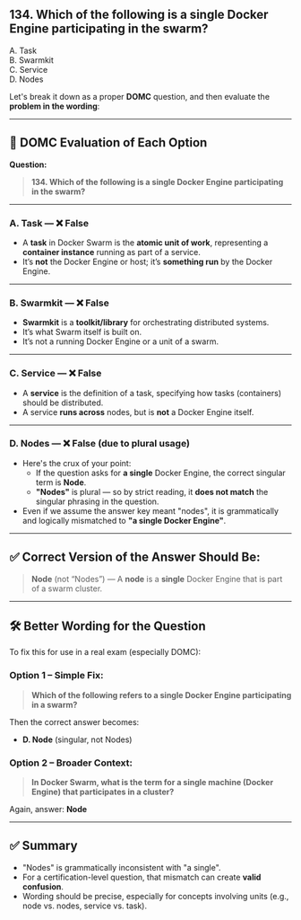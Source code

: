 ## 134. Which of the following is a single Docker Engine participating in the swarm?
A. Task  
B. Swarmkit  
C. Service  
D. Nodes  

Let's break it down as a proper **DOMC** question, and then evaluate the **problem in the wording**:

---

## 🔎 DOMC Evaluation of Each Option  
**Question:**  
> **134. Which of the following is a single Docker Engine participating in the swarm?**

---

### **A. Task — ❌ False**
- A **task** in Docker Swarm is the **atomic unit of work**, representing a **container instance** running as part of a service.
- It’s **not** the Docker Engine or host; it’s **something run** by the Docker Engine.

---

### **B. Swarmkit — ❌ False**
- **Swarmkit** is a **toolkit/library** for orchestrating distributed systems.
- It’s what Swarm itself is built on.
- It’s not a running Docker Engine or a unit of a swarm.

---

### **C. Service — ❌ False**
- A **service** is the definition of a task, specifying how tasks (containers) should be distributed.
- A service **runs across** nodes, but is **not** a Docker Engine itself.

---

### **D. Nodes — ❌ False (due to plural usage)**  
- Here's the crux of your point:
  - If the question asks for **a single** Docker Engine, the correct singular term is **Node**.
  - **"Nodes"** is plural — so by strict reading, it **does not match** the singular phrasing in the question.
- Even if we assume the answer key meant "nodes", it is grammatically and logically mismatched to **"a single Docker Engine"**.

---

## ✅ Correct Version of the Answer Should Be:
> **Node** (not “Nodes”) — A **node** is a **single** Docker Engine that is part of a swarm cluster.

---

## 🛠️ Better Wording for the Question

To fix this for use in a real exam (especially DOMC):

### Option 1 – Simple Fix:
> **Which of the following refers to a single Docker Engine participating in a swarm?**

Then the correct answer becomes:
- **D. Node** (singular, not Nodes)

### Option 2 – Broader Context:
> **In Docker Swarm, what is the term for a single machine (Docker Engine) that participates in a cluster?**

Again, answer: **Node**

---

## ✅ Summary

- "Nodes" is grammatically inconsistent with "a single".
- For a certification-level question, that mismatch can create **valid confusion**.
- Wording should be precise, especially for concepts involving units (e.g., node vs. nodes, service vs. task).
